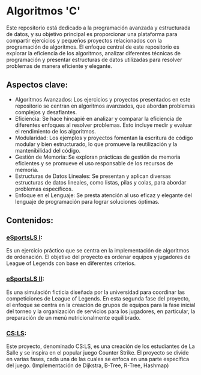 # Algoritmos 'C'
Este repositorio está dedicado a la programación avanzada y estructurada de datos, y su objetivo principal es proporcionar una plataforma para compartir ejercicios y pequeños proyectos relacionados con la programación de algoritmos. El enfoque central de este repositorio es explorar la eficiencia de los algoritmos, analizar diferentes técnicas de programación y presentar estructuras de datos utilizadas para resolver problemas de manera eficiente y elegante.
## Aspectos clave:

- Algoritmos Avanzados: Los ejercicios y proyectos presentados en este repositorio se centran en algoritmos avanzados, que abordan problemas complejos y desafiantes.
- Eficiencia: Se hace hincapié en analizar y comparar la eficiencia de diferentes enfoques al resolver problemas. Esto incluye medir y evaluar el rendimiento de los algoritmos.
- Modularidad: Los ejemplos y proyectos fomentan la escritura de código modular y bien estructurado, lo que promueve la reutilización y la mantenibilidad del código.
- Gestión de Memoria: Se exploran prácticas de gestión de memoria eficientes y se promueve el uso responsable de los recursos de memoria.
- Estructuras de Datos Lineales: Se presentan y aplican diversas estructuras de datos lineales, como listas, pilas y colas, para abordar problemas específicos.
- Enfoque en el Lenguaje: Se presta atención al uso eficaz y elegante del lenguaje de programación para lograr soluciones óptimas.

## Contenidos:
### [eSportsLS I](https://github.com/oscarjuly23/AlgoritmosC/tree/main/eSportsLS1):
Es un ejercicio práctico que se centra en la implementación de algoritmos de ordenación. El objetivo del proyecto es ordenar equipos y jugadores de League of Legends con base en diferentes criterios.
### [eSportsLS II](https://github.com/oscarjuly23/AlgoritmosC/tree/main/eSportsLS2):
Es una simulación ficticia diseñada por la universidad para coordinar las competiciones de League of Legends. En esta segunda fase del proyecto, el enfoque se centra en la creación de grupos de equipos para la fase inicial del torneo y la organización de servicios para los jugadores, en particular, la preparación de un menú nutricionalmente equilibrado.
### [CS:LS](https://github.com/oscarjuly23/AlgoritmosC/tree/main/CSLS):
Este proyecto, denominado CS:LS, es una creación de los estudiantes de La Salle y se inspira en el popular juego Counter Strike. El proyecto se divide en varias fases, cada una de las cuales se enfoca en una parte específica del juego. (Implementación de Dijkstra, B-Tree, R-Tree, Hashmap)

